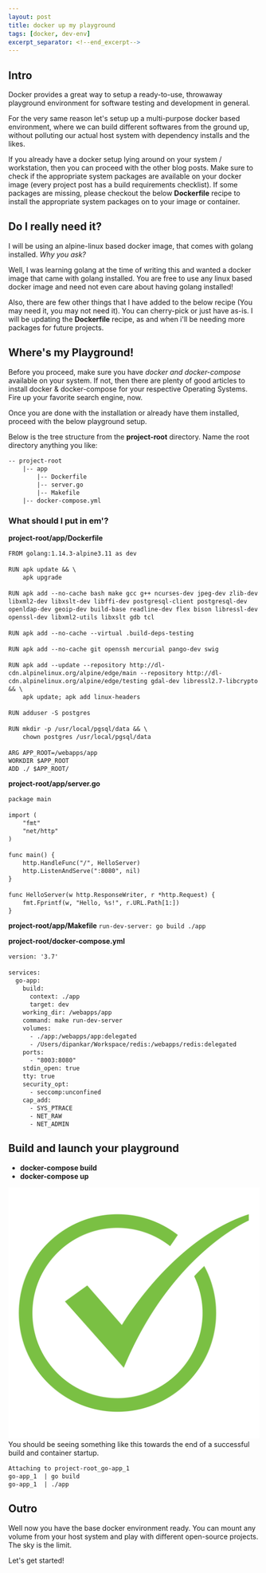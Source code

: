 ```yaml
---
layout: post
title: docker up my playground
tags: [docker, dev-env]
excerpt_separator: <!--end_excerpt-->
---
```


## Intro

Docker provides a great way to setup a ready-to-use, throwaway playground environment for software testing and development in general.

For the very same reason let's setup up a multi-purpose docker based environment, where we can build different <!--end_excerpt-->softwares from the ground up, without polluting our actual host system with dependency installs and the likes.

If you already have a docker setup lying around on your system / workstation, then you can proceed with the other blog posts. Make sure to check if the appropriate system packages are available on your docker image (every project post has a build requirements checklist). If some packages are missing, please checkout the below **Dockerfile** recipe to install the appropriate system packages on to your image or container.

## Do I really need it?

I will be using an alpine-linux based docker image, that comes with golang installed. *Why you ask?*

Well, I was learning golang at the time of writing this and wanted a docker image that came with golang installed. You are free to use any linux based docker image and need not even care about having golang installed!

Also, there are few other things that I have added to the below recipe (You may need it, you may not need it). You can cherry-pick or just have as-is. I will be updating the **Dockerfile** recipe, as and when i'll be needing more packages for future projects.

## Where's my Playground!

Before you proceed, make sure you have *docker and docker-compose* available on your system.
If not, then there are plenty of good articles to install docker & docker-compose for your respective Operating Systems. Fire up your favorite search engine, now.

Once you are done with the installation or already have them installed, proceed with the below playground setup.

Below is the tree structure from the **project-root** directory. Name the root directory anything you like:

```
-- project-root
	|-- app
		|-- Dockerfile
		|-- server.go
		|-- Makefile
	|-- docker-compose.yml
```

### What should I put in em'?

**project-root/app/Dockerfile**
```
FROM golang:1.14.3-alpine3.11 as dev

RUN apk update && \
    apk upgrade

RUN apk add --no-cache bash make gcc g++ ncurses-dev jpeg-dev zlib-dev libxml2-dev libxslt-dev libffi-dev postgresql-client postgresql-dev openldap-dev geoip-dev build-base readline-dev flex bison libressl-dev openssl-dev libxml2-utils libxslt gdb tcl

RUN apk add --no-cache --virtual .build-deps-testing

RUN apk add --no-cache git openssh mercurial pango-dev swig

RUN apk add --update --repository http://dl-cdn.alpinelinux.org/alpine/edge/main --repository http://dl-cdn.alpinelinux.org/alpine/edge/testing gdal-dev libressl2.7-libcrypto && \
    apk update; apk add linux-headers

RUN adduser -S postgres

RUN mkdir -p /usr/local/pgsql/data && \
	chown postgres /usr/local/pgsql/data

ARG APP_ROOT=/webapps/app
WORKDIR $APP_ROOT
ADD ./ $APP_ROOT/
```

**project-root/app/server.go**
```
package main

import (
    "fmt"
    "net/http"
)

func main() {
    http.HandleFunc("/", HelloServer)
    http.ListenAndServe(":8080", nil)
}

func HelloServer(w http.ResponseWriter, r *http.Request) {
    fmt.Fprintf(w, "Hello, %s!", r.URL.Path[1:])
}
```

**project-root/app/Makefile**
`
run-dev-server:
	go build
	./app
`

**project-root/docker-compose.yml**
```
version: '3.7'

services:
  go-app:
    build:
      context: ./app
      target: dev
    working_dir: /webapps/app
    command: make run-dev-server
    volumes:
      - ./app:/webapps/app:delegated
      - /Users/dipankar/Workspace/redis:/webapps/redis:delegated
    ports:
      - "8003:8080"
    stdin_open: true
    tty: true
    security_opt:
      - seccomp:unconfined
    cap_add:
      - SYS_PTRACE
      - NET_RAW
      - NET_ADMIN
```

## Build and launch your playground

* **docker-compose build**
* **docker-compose up**

![Successful Build](/images/green-check.png) You should be seeing something like this towards the end of a successful build and container startup.

```
Attaching to project-root_go-app_1
go-app_1  | go build
go-app_1  | ./app
```

## Outro

Well now you have the base docker environment ready. You can mount any volume from your host system and play with different open-source projects. The sky is the limit.

Let's get started!
